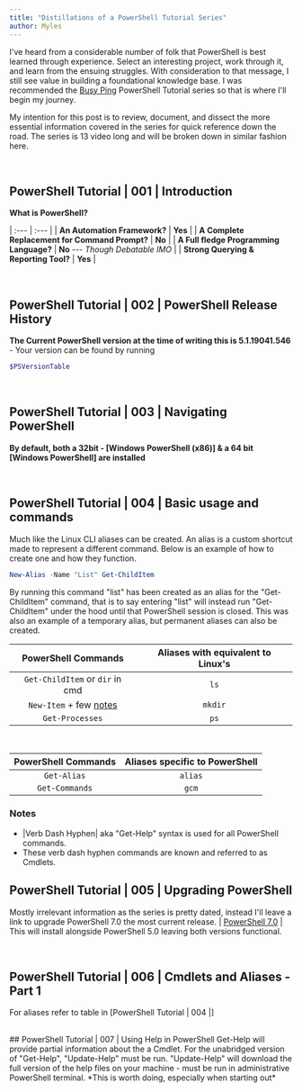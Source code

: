 ```yaml
---
title: "Distillations of a PowerShell Tutorial Series"
author: Myles
---
```


I've heard from a considerable number of folk that PowerShell is best learned through experience. Select an interesting project, work through it, and learn from the ensuing struggles. With consideration to that message, I still see value in building a foundational knowledge base. I was recommended the [Busy Ping](https://www.youtube.com/playlist?list=PL4SEtvjUqihGdXEQbsKFHOXTswqdqCE2X) PowerShell Tutorial series so that is where I'll begin my journey.

 My intention for this post is to review, document, and dissect the more essential information covered in the series for quick reference down the road. The series is 13 video long and will be broken down in similar fashion here.

<br>

## PowerShell Tutorial | 001 | Introduction

**What is PowerShell?**

| :---        |    :---   |
| **An Automation Framework?**   | **Yes** |
| **A Complete Replacement for Command Prompt?**   | **No**        |
| **A Full fledge Programming Language?**   | **No** --- *Though Debatable IMO*      |
| **Strong Querying & Reporting Tool?** | **Yes** |

<br>

## PowerShell Tutorial | 002 | PowerShell Release History
**The Current PowerShell version at the time of writing this is 5.1.19041.546** - Your version can be found by running
```powershell
$PSVersionTable
```

<br>

## PowerShell Tutorial | 003 | Navigating PowerShell
**By default, both a 32bit - [Windows PowerShell (x86)] & a 64 bit [Windows PowerShell] are installed**

<br>

## PowerShell Tutorial | 004 | Basic usage and commands
Much like the Linux CLI aliases can be created. An alias is a custom shortcut made to represent a different command. Below is an example of how to create one and how they function.

```powershell
New-Alias -Name "List" Get-ChildItem
```
By running this command "list" has been created as an alias for the "Get-ChildItem" command, that is to say entering "list" will instead run "Get-ChildItem" under the hood until that PowerShell session is closed. This was also an example of a temporary alias, but permanent aliases can also be created.


| PowerShell Commands | Aliases with equivalent to Linux's |
| :----:        |    :----:   |
| ```Get-ChildItem``` or ```dir``` in cmd  | ```ls``` |
| ```New-Item``` + few [notes](https://stackoverflow.com/questions/50832054/mkdir-vs-new-item-is-it-the-same-cmdlets) | ```mkdir``` |
| ```Get-Processes``` | ```ps``` |

<br>

| PowerShell Commands | Aliases specific to PowerShell |
| :----:        |    :----:   |
| ```Get-Alias``` | ```alias``` |
| ```Get-Commands``` | ```gcm``` |

### Notes
- |Verb Dash Hyphen| aka "Get-Help" syntax is used for all PowerShell commands.
- These verb dash hyphen commands are known and referred to as Cmdlets.





## PowerShell Tutorial | 005 | Upgrading PowerShell
Mostly irrelevant information as the series is pretty dated, instead I'll leave a link to upgrade PowerShell 7.0 the most current release. | [PowerShell 7.0](https://docs.microsoft.com/en-us/powershell/scripting/install/migrating-from-windows-powershell-51-to-powershell-7?view=powershell-7) | This will install alongside PowerShell 5.0 leaving both versions functional.

<br>

## PowerShell Tutorial | 006 | Cmdlets and Aliases - Part 1
For aliases refer to table in [PowerShell Tutorial | 004 |]

<br>
## PowerShell Tutorial | 007 | Using Help in PowerShell
Get-Help will provide partial information about the a Cmdlet. For the unabridged version of "Get-Help", "Update-Help" must be run. "Update-Help" will download the full version of the help files on your machine - must be run in administrative PowerShell terminal. *This is worth doing, especially when starting out*
